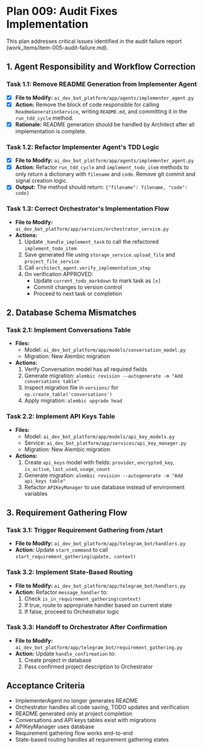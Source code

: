 # Plan 009: Audit Fixes Implementation

This plan addresses critical issues identified in the audit failure report (work_items/item-005-audit-failure.md).

## 1. Agent Responsibility and Workflow Correction

### Task 1.1: Remove README Generation from Implementer Agent
- [x] **File to Modify:** `ai_dev_bot_platform/app/agents/implementer_agent.py`
- [x] **Action:** Remove the block of code responsible for calling `ReadmeGenerationService`, writing `README.md`, and committing it in the `run_tdd_cycle` method.
- [x] **Rationale:** README generation should be handled by Architect after all implementation is complete.

### Task 1.2: Refactor Implementer Agent's TDD Logic
- [x] **File to Modify:** `ai_dev_bot_platform/app/agents/implementer_agent.py`
- [x] **Action:** Refactor `run_tdd_cycle` and `implement_todo_item` methods to only return a dictionary with `filename` and `code`. Remove git commit and signal creation logic.
- [x] **Output:** The method should return: `{"filename": filename, "code": code}`

### Task 1.3: Correct Orchestrator's Implementation Flow
- **File to Modify:** `ai_dev_bot_platform/app/services/orchestrator_service.py`
- **Actions:**
  1. Update `_handle_implement_task` to call the refactored `implement_todo_item`
  2. Save generated file using `storage_service.upload_file` and `project_file_service`
  3. Call `architect_agent.verify_implementation_step`
  4. On verification APPROVED:
     - Update `current_todo_markdown` to mark task as `[x]`
     - Commit changes to version control
     - Proceed to next task or completion

## 2. Database Schema Mismatches

### Task 2.1: Implement Conversations Table
- **Files:**
  - Model: `ai_dev_bot_platform/app/models/conversation_model.py`
  - Migration: New Alembic migration
- **Actions:**
  1. Verify Conversation model has all required fields
  2. Generate migration: `alembic revision --autogenerate -m "Add conversations table"`
  3. Inspect migration file in `versions/` for `op.create_table('conversations')`
  4. Apply migration: `alembic upgrade head`

### Task 2.2: Implement API Keys Table
- **Files:**
  - Model: `ai_dev_bot_platform/app/models/api_key_models.py`
  - Service: `ai_dev_bot_platform/app/services/api_key_manager.py`
  - Migration: New Alembic migration
- **Actions:**
  1. Create `api_keys` model with fields: `provider`, `encrypted_key`, `is_active`, `last_used`, `usage_count`
  2. Generate migration: `alembic revision --autogenerate -m "Add api_keys table"`
  3. Refactor `APIKeyManager` to use database instead of environment variables

## 3. Requirement Gathering Flow

### Task 3.1: Trigger Requirement Gathering from /start
- **File to Modify:** `ai_dev_bot_platform/app/telegram_bot/handlers.py`
- **Action:** Update `start_command` to call `start_requirement_gathering(update, context)`

### Task 3.2: Implement State-Based Routing
- **File to Modify:** `ai_dev_bot_platform/app/telegram_bot/handlers.py`
- **Action:** Refactor `message_handler` to:
  1. Check `is_in_requirement_gathering(context)`
  2. If true, route to appropriate handler based on current state
  3. If false, proceed to Orchestrator logic

### Task 3.3: Handoff to Orchestrator After Confirmation
- **File to Modify:** `ai_dev_bot_platform/app/telegram_bot/requirement_gathering.py`
- **Action:** Update `handle_confirmation` to:
  1. Create project in database
  2. Pass confirmed project description to Orchestrator

## Acceptance Criteria
- ImplementerAgent no longer generates README
- Orchestrator handles all code saving, TODO updates and verification
- README generated only at project completion
- Conversations and API keys tables exist with migrations
- APIKeyManager uses database
- Requirement gathering flow works end-to-end
- State-based routing handles all requirement gathering states
